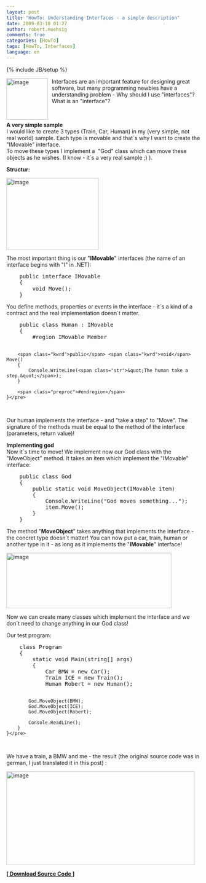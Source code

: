 ```yaml
---
layout: post
title: "HowTo: Understanding Interfaces - a simple description"
date: 2009-03-18 01:27
author: robert.muehsig
comments: true
categories: [HowTo]
tags: [HowTo, Interfaces]
language: en
---
```

{% include JB/setup %}
<p><a href="{{BASE_PATH}}/assets/wp-images-en/image78.png"><img style="border-right: 0px; border-top: 0px; margin: 0px 10px 0px 0px; border-left: 0px; border-bottom: 0px" height="108" alt="image" src="{{BASE_PATH}}/assets/wp-images-en/image-thumb89.png" width="108" align="left" border="0" /></a> Interfaces are an important feature for designing great software, but many programming newbies have a understanding problem - Why should I use &quot;interfaces&quot;? What is an &quot;interface&quot;?</p>  <p>&#160;</p> 
<!--more-->
  <p><strong>A very simple sample</strong>    <br />I would like to create 3 types (Train, Car, Human) in my (very simple, not real world) sample. Each type is movable and that&#180;s why I want to create the &quot;IMovable&quot; interface.&#160; <br />To move these types I implement a&#160; &quot;God&quot; class which can move these objects as he wishes. (I know - it&#180;s a very real sample ;) ).</p>  <p><strong>Structur:</strong></p>  <p><a href="{{BASE_PATH}}/assets/wp-images-de/image170.png"><img style="border-top-width: 0px; border-left-width: 0px; border-bottom-width: 0px; border-right-width: 0px" height="186" alt="image" src="{{BASE_PATH}}/assets/wp-images-de/image-thumb149.png" width="240" border="0" /></a></p>  <p>The most important thing is our &quot;<strong>IMovable</strong>&quot; interfaces (the name of an interface begins with &quot;I&quot; in .NET):</p>  <div class="CodeFormatContainer">   <pre class="csharpcode">    <span class="kwrd">public</span> <span class="kwrd">interface</span> IMovable
    {
        <span class="kwrd">void</span> Move();
    }</pre>
</div>

<p>You define methods, properties or events in the interface - it&#180;s a kind of a contract and the real implementation doesn&#180;t matter.</p>

<div class="CodeFormatContainer">
  <pre class="csharpcode">    <span class="kwrd">public</span> <span class="kwrd">class</span> Human : IMovable
    {
        <span class="preproc">#region</span> IMovable Member

        <span class="kwrd">public</span> <span class="kwrd">void</span> Move()
        {
            Console.WriteLine(<span class="str">&quot;The human take a step.&quot;</span>);
        }

        <span class="preproc">#endregion</span>
    }</pre>
</div>

<p>Our human implements the interface - and &quot;take a step&quot; to &quot;Move&quot;. The signature of the methods must be equal to the method of the interface (parameters, return value)!</p>

<p><strong>Implementing god
    <br /></strong>Now it&#180;s time to move! We implement now our God class with the &quot;MoveObject&quot; method. It takes an item which implement the &quot;IMovable&quot; interface:</p>

<div class="CodeFormatContainer">
  <pre class="csharpcode">    <span class="kwrd">public</span> <span class="kwrd">class</span> God
    {
        <span class="kwrd">public</span> <span class="kwrd">static</span> <span class="kwrd">void</span> MoveObject(IMovable item)
        {
            Console.WriteLine(<span class="str">&quot;God moves something...&quot;</span>);
            item.Move();
        }
    }</pre>
</div>

<p>The method &quot;<strong>MoveObject</strong>&quot; takes anything that implements the interface - the concret type doesn&#180;t matter! You can now put a car, train, human or another type in it - as long as it implements the &quot;<strong>IMovable</strong>&quot; interface!</p>

<p><a href="{{BASE_PATH}}/assets/wp-images-de/image171.png"><img style="border-top-width: 0px; border-left-width: 0px; border-bottom-width: 0px; border-right-width: 0px" height="144" alt="image" src="{{BASE_PATH}}/assets/wp-images-de/image-thumb150.png" width="429" border="0" /></a></p>

<p>Now we can create many classes which implement the interface and we don&#180;t need to change anything in our God class!</p>

<p>Our test program:</p>

<div class="CodeFormatContainer">
  <pre class="csharpcode">    <span class="kwrd">class</span> Program
    {
        <span class="kwrd">static</span> <span class="kwrd">void</span> Main(<span class="kwrd">string</span>[] args)
        {
            Car BMW = <span class="kwrd">new</span> Car();
            Train ICE = <span class="kwrd">new</span> Train();
            Human Robert = <span class="kwrd">new</span> Human();

            God.MoveObject(BMW);
            God.MoveObject(ICE);
            God.MoveObject(Robert);

            Console.ReadLine();
        }
    }</pre>
</div>

<p>We have a train, a BMW and me - the result (the original source code was in german, I just translated it in this post) :</p>

<p><a href="{{BASE_PATH}}/assets/wp-images-de/image172.png"><img style="border-top-width: 0px; border-left-width: 0px; border-bottom-width: 0px; border-right-width: 0px" height="244" alt="image" src="{{BASE_PATH}}/assets/wp-images-de/image-thumb151.png" width="489" border="0" /></a></p>

<p><strong><a href="{{BASE_PATH}}/assets/files/democode/usinginterfaces/usinginterfaces.zip" target="_blank">[ Download Source Code ]</a></strong></p>
